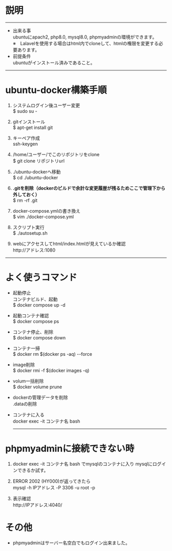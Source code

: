 # 説明
---
- 出来る事  
ubuntuにapach2, php8.0, mysql8.0, phpmyadminの環境ができます。  
※　Lalavelを使用する場合はhtml内でcloneして、htmlの権限を変更する必要あります。　　
- 前提条件   
ubuntuがインストール済みであること。   
---
# ubuntu-docker構築手順  
  1. システムログイン後ユーザー変更  
  	$ sudo su -  
  1. gitインストール  
  $ apt-get install git  
  1. キーペア作成  
  ssh-keygen  
  1. /home/ユーザー/でこのリポジトリをclone  
  $ git clone リポジトリurl    
   1. ./ubuntu-dockerへ移動  
   $ cd ./ubuntu-docker  
  1. **.gitを削除（dockerのビルドで余計な変更履歴が残るためここで管理下から外しておく）**  
   $ rm -rf .git    

   1. docker-compose.ymlの書き換え  
   $ vim ./docker-compose.yml  
   1. スクリプト実行  
   $ ./autosetup.sh
   1. webにアクセスしてhtml/index.htmlが見えているか確認  
   http://アドレス:1080  
   ---


   # よく使うコマンド   
   - 起動停止  
  コンテナビルド、起動  
  $ docker compose up -d  
    
- 起動コンテナ確認  
  $ docker compose ps
  
- コンテナ停止、削除  
  $ docker compose down    
- コンテナ一掃    
  $ docker rm $(docker ps -aq) --force  

- image削除  
  $ docker rmi -f  $(docker images -q)  
  
- volum一括削除  
  $ docker volume prune

- dockerの管理データを削除  
  .dataの削除  
  
- コンテナに入る  
  docker exec -it コンテナ名 bash  

  ---

# phpmyadminに接続できない時  

1. docker exec -it コンテナ名 bash でmysqlのコンテナに入り
mysqlにログインできるか試す。  

2. ERROR 2002 (HY000)が返ってきたら  
mysql -h IPアドレス -P 3306 -u root -p

3. 表示確認  
http://IPアドレス:4040/ 

# その他  
  - phpmyadminはサーバー名空白でもログイン出来ました。
